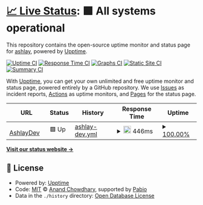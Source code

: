 # [📈 Live Status](https://ashlay.github.io/status-page): <!--live status--> **🟩 All systems operational**

This repository contains the open-source uptime monitor and status page for [ashlay](https://ashlay.github.io/status-page), powered by [Upptime](https://github.com/upptime/upptime).

[![Uptime CI](https://github.com/ashlay/status-page/workflows/Uptime%20CI/badge.svg)](https://github.com/ashlay/status-page/actions?query=workflow%3A%22Uptime+CI%22)
[![Response Time CI](https://github.com/ashlay/status-page/workflows/Response%20Time%20CI/badge.svg)](https://github.com/ashlay/status-page/actions?query=workflow%3A%22Response+Time+CI%22)
[![Graphs CI](https://github.com/ashlay/status-page/workflows/Graphs%20CI/badge.svg)](https://github.com/ashlay/status-page/actions?query=workflow%3A%22Graphs+CI%22)
[![Static Site CI](https://github.com/ashlay/status-page/workflows/Static%20Site%20CI/badge.svg)](https://github.com/ashlay/status-page/actions?query=workflow%3A%22Static+Site+CI%22)
[![Summary CI](https://github.com/ashlay/status-page/workflows/Summary%20CI/badge.svg)](https://github.com/ashlay/status-page/actions?query=workflow%3A%22Summary+CI%22)

With [Upptime](https://upptime.js.org), you can get your own unlimited and free uptime monitor and status page, powered entirely by a GitHub repository. We use [Issues](https://github.com/ashlay/status-page/issues) as incident reports, [Actions](https://github.com/ashlay/status-page/actions) as uptime monitors, and [Pages](https://ashlay.github.io/status-page) for the status page.

<!--start: status pages-->
<!-- This summary is generated by Upptime (https://github.com/upptime/upptime) -->
<!-- Do not edit this manually, your changes will be overwritten -->
<!-- prettier-ignore -->
| URL | Status | History | Response Time | Uptime |
| --- | ------ | ------- | ------------- | ------ |
| <img alt="" src="https://icons.duckduckgo.com/ip3/ashlaydev.com.ico" height="13"> [AshlayDev](https://ashlaydev.com) | 🟩 Up | [ashlay-dev.yml](https://github.com/Ashlayyy/status-page/commits/HEAD/history/ashlay-dev.yml) | <details><summary><img alt="Response time graph" src="./graphs/ashlay-dev/response-time-week.png" height="20"> 446ms</summary><br><a href="https://ashlay.github.io/status-page/history/ashlay-dev"><img alt="Response time 449" src="https://img.shields.io/endpoint?url=https%3A%2F%2Fraw.githubusercontent.com%2FAshlayyy%2Fstatus-page%2FHEAD%2Fapi%2Fashlay-dev%2Fresponse-time.json"></a><br><a href="https://ashlay.github.io/status-page/history/ashlay-dev"><img alt="24-hour response time 442" src="https://img.shields.io/endpoint?url=https%3A%2F%2Fraw.githubusercontent.com%2FAshlayyy%2Fstatus-page%2FHEAD%2Fapi%2Fashlay-dev%2Fresponse-time-day.json"></a><br><a href="https://ashlay.github.io/status-page/history/ashlay-dev"><img alt="7-day response time 446" src="https://img.shields.io/endpoint?url=https%3A%2F%2Fraw.githubusercontent.com%2FAshlayyy%2Fstatus-page%2FHEAD%2Fapi%2Fashlay-dev%2Fresponse-time-week.json"></a><br><a href="https://ashlay.github.io/status-page/history/ashlay-dev"><img alt="30-day response time 449" src="https://img.shields.io/endpoint?url=https%3A%2F%2Fraw.githubusercontent.com%2FAshlayyy%2Fstatus-page%2FHEAD%2Fapi%2Fashlay-dev%2Fresponse-time-month.json"></a><br><a href="https://ashlay.github.io/status-page/history/ashlay-dev"><img alt="1-year response time 449" src="https://img.shields.io/endpoint?url=https%3A%2F%2Fraw.githubusercontent.com%2FAshlayyy%2Fstatus-page%2FHEAD%2Fapi%2Fashlay-dev%2Fresponse-time-year.json"></a></details> | <details><summary><a href="https://ashlay.github.io/status-page/history/ashlay-dev">100.00%</a></summary><a href="https://ashlay.github.io/status-page/history/ashlay-dev"><img alt="All-time uptime 100.00%" src="https://img.shields.io/endpoint?url=https%3A%2F%2Fraw.githubusercontent.com%2FAshlayyy%2Fstatus-page%2FHEAD%2Fapi%2Fashlay-dev%2Fuptime.json"></a><br><a href="https://ashlay.github.io/status-page/history/ashlay-dev"><img alt="24-hour uptime 100.00%" src="https://img.shields.io/endpoint?url=https%3A%2F%2Fraw.githubusercontent.com%2FAshlayyy%2Fstatus-page%2FHEAD%2Fapi%2Fashlay-dev%2Fuptime-day.json"></a><br><a href="https://ashlay.github.io/status-page/history/ashlay-dev"><img alt="7-day uptime 100.00%" src="https://img.shields.io/endpoint?url=https%3A%2F%2Fraw.githubusercontent.com%2FAshlayyy%2Fstatus-page%2FHEAD%2Fapi%2Fashlay-dev%2Fuptime-week.json"></a><br><a href="https://ashlay.github.io/status-page/history/ashlay-dev"><img alt="30-day uptime 100.00%" src="https://img.shields.io/endpoint?url=https%3A%2F%2Fraw.githubusercontent.com%2FAshlayyy%2Fstatus-page%2FHEAD%2Fapi%2Fashlay-dev%2Fuptime-month.json"></a><br><a href="https://ashlay.github.io/status-page/history/ashlay-dev"><img alt="1-year uptime 100.00%" src="https://img.shields.io/endpoint?url=https%3A%2F%2Fraw.githubusercontent.com%2FAshlayyy%2Fstatus-page%2FHEAD%2Fapi%2Fashlay-dev%2Fuptime-year.json"></a></details>

<!--end: status pages-->

[**Visit our status website →**](https://ashlay.github.io/status-page)

## 📄 License

- Powered by: [Upptime](https://github.com/upptime/upptime)
- Code: [MIT](./LICENSE) © [Anand Chowdhary](https://anandchowdhary.com), supported by [Pabio](https://pabio.com)
- Data in the `./history` directory: [Open Database License](https://opendatacommons.org/licenses/odbl/1-0/)
